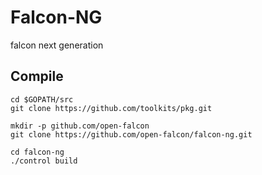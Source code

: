 # Falcon-NG

falcon next generation

## Compile

```
cd $GOPATH/src
git clone https://github.com/toolkits/pkg.git

mkdir -p github.com/open-falcon
git clone https://github.com/open-falcon/falcon-ng.git

cd falcon-ng
./control build
```



